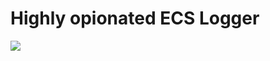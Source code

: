 # Highly opionated ECS Logger

[![](https://jitpack.io/v/hampsterx/kotlin-ecs-logger.svg)](https://jitpack.io/#hampsterx/kotlin-ecs-logger)

